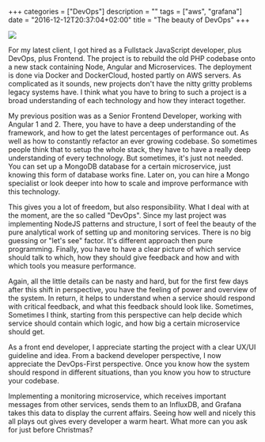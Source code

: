 +++
categories = ["DevOps"]
description = ""
tags = ["aws", "grafana"]
date = "2016-12-12T20:37:04+02:00"
title = "The beauty of DevOps"
+++

<img src="https://s3.eu-central-1.amazonaws.com/gruberb-blog/scrum.jpg" />

For my latest client, I got hired as a Fullstack JavaScript developer, plus DevOps, plus Frontend. The project is to rebuild the old PHP codebase onto a new stack containing Node, Angular and Microservices. The deployment is done via Docker and DockerCloud, hosted partly on AWS servers. As complicated as it sounds, new projects don't have the nitty gritty problems legacy systems have. I think what you have to bring to such a project is a broad understanding of each technology and how they interact together.  

My previous position was as a Senior Frontend Developer, working with Angular 1 and 2. There, you have to have a deep understanding of the framework, and how to get the latest percentages of performance out. As well as how to constantly refactor an ever growing codebase. So sometimes people think that to setup the whole stack, they have to have a really deep understanding of every technology. But sometimes, it's just not needed. You can set up a MongoDB database for a certain microservice, just knowing this form of database works fine. Later on, you can hire a Mongo specialist or look deeper into how to scale and improve performance with this technology.

This gives you a lot of freedom, but also responsibility. What I deal with at the moment, are the so called "DevOps". Since my last project was implementing NodeJS patterns and structure, I sort of feel the beauty of the pure analytical work of setting up and monitoring services. There is no big guessing or "let's see" factor. It's different approach then pure programming. Finally, you have to have a clear picture of which service should talk to which, how they should give feedback and how and with which tools you measure performance.  

Again, all the little details can be nasty and hard, but for the first few days after this shift in perspective, you have the feeling of power and overview of the system. In return, it helps to understand when a service should respond with critical feedback, and what this feedback should look like. Sometimes, Sometimes I think, starting from this perspective can help decide which service should contain which logic, and how big a certain microservice should get.

As a front end developer, I appreciate starting the project with a clear UX/UI guideline and idea. From a backend developer perspective, I now appreciate the DevOps-First perspective. Once you know how the system should respond in different situations, than you know you how to structure your codebase.

Implementing a monitoring microservice, which receives important messages from other services, sends them to an InfluxDB, and Grafana takes this data to display the current affairs. Seeing how well and nicely this all plays out gives every developer a warm heart. What more can you ask for just before Christmas?
